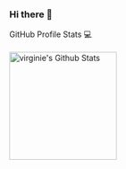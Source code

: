 ### Hi there 👋

<!--
**virginiemarelli/virginiemarelli** is a ✨ _special_ ✨ repository because its `README.md` (this file) appears on your GitHub profile.

Here are some ideas to get you started:

- 🔭 I’m currently working on ...
- 🌱 I’m currently learning ...
- 👯 I’m looking to collaborate on ...
- 🤔 I’m looking for help with ...
- 💬 Ask me about ...
- 📫 How to reach me: ...
- 😄 Pronouns: ...
- ⚡ Fun fact: ...
-->
  <summary>GitHub Profile Stats 💻</summary>
  <br/>
    <a href="https://github.com/anuraghazra/github-readme-stats"><img alt="virginie's Github Stats" src="https://github-readme-stats.vercel.app/api/?username=virginiemarelli&show_icons=true&count_private=true&theme=default&hide_border=true&bg_color=fff&title_color=00E676&icon_color=00E676" height="192px"/></a>
  <br/>
